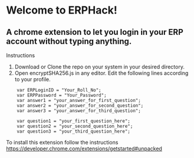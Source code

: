 Welcome to ERPHack!
===================


A chrome extension to let you login in your ERP account without typing anything.
----------

Instructions

 1.  Download or Clone the repo on your system in your desired directory.
 2. Open encryptSHA256.js in any editor. Edit the following lines according to your profile.
```
	var ERPLoginID = "Your_Roll_No";
	var ERPPassword = "Your_Password";
	var answer1 = "your_answer_for_first_question";	
	var answer2 = "your_answer_for_second_question";	
	var answer3 = "your_answer_for_third_question";

	var question1 = "your_first_question_here";
	var question2 = "your_second_question_here";
	var question3 = "your_third_question_here";
```

To install this extension follow the instructions https://developer.chrome.com/extensions/getstarted#unpacked
